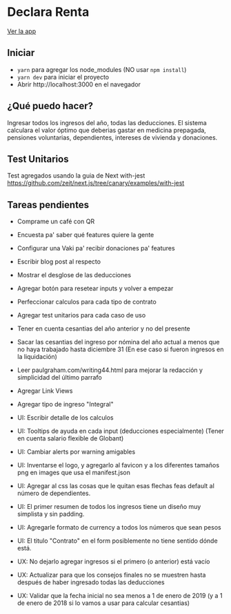 # Declara Renta
[Ver la app](https://declaracion-de-renta.now.sh/)

## Iniciar
* `yarn` para agregar los node_modules (NO usar `npm install`)
* `yarn dev` para iniciar el proyecto
* Abrir http://localhost:3000 en el navegador

## ¿Qué puedo hacer?
Ingresar todos los ingresos del año, todas las deducciones. El sistema calculara el valor óptimo que deberias gastar en medicina prepagada, pensiones voluntarias, dependientes, intereses de vivienda y donaciones.

## Test Unitarios
Test agregados usando la guia de Next with-jest https://github.com/zeit/next.js/tree/canary/examples/with-jest

## Tareas pendientes

* Comprame un café con QR
* Encuesta pa' saber qué features quiere la gente
* Configurar una Vaki pa' recibir donaciones pa' features
* Escribir blog post al respecto

* Mostrar el desglose de las deducciones
* Agregar botón para resetear inputs y volver a empezar
* Perfeccionar calculos para cada tipo de contrato
* Agregar test unitarios para cada caso de uso
* Tener en cuenta cesantias del año anterior y no del presente
* Sacar las cesantias del ingreso por nómina del año actual a menos que no haya trabajado hasta diciembre 31 (En ese caso si fueron ingresos en la liquidación)
* Leer paulgraham.com/writing44.html para mejorar la redacción y simplicidad del último parrafo
* Agregar Link Views
* Agregar tipo de ingreso "Integral"

* UI: Escribir detalle de los calculos
* UI: Tooltips de ayuda en cada input (deducciones especialmente) (Tener en cuenta salario flexible de Globant)
* UI: Cambiar alerts por warning amigables
* UI: Inventarse el logo, y agregarlo al favicon y a los diferentes tamaños png en images que usa el manifest.json
* UI: Agregar al css las cosas que le quitan esas flechas feas default al número de dependientes.
* UI: El primer resumen de todos los ingresos tiene un diseño muy simplista y sin padding.
* UI: Agregarle formato de currency a todos los números que sean pesos
* UI: El titulo "Contrato" en el form posiblemente no tiene sentido dónde está.

* UX: No dejarlo agregar ingresos si el primero (o anterior) está vacío
* UX: Actualizar para que los consejos finales no se muestren hasta después de haber ingresado todas las deducciones
* UX: Validar que la fecha inicial no sea menos a 1 de enero de 2019 (y a 1 de enero de 2018 si lo vamos a usar para calcular cesantias)
